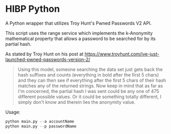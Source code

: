 # HIBP Python
A Python wrapper that utilizes Troy Hunt's Pwned Passwords V2 API. 

This script uses the range service which implements the k-Anonymity mathematical property that allows a password to be searched for by its partial hash.

As stated by Troy Hunt on his post at https://www.troyhunt.com/ive-just-launched-pwned-passwords-version-2/

> Using this model, someone searching the data set just gets back the hash suffixes and counts (everything in bold after the first 5 chars) and they can then see if everything after the first 5 chars of their hash matches any of the returned strings. Now keep in mind that as far as I'm concerned, the partial hash I was sent could be any one of 475 different possible values. Or it could be something totally different, I simply don't know and therein lies the anonymity value.

Usage:

```Python
python main.py --a accountName
python main.py --p passwordName
```



